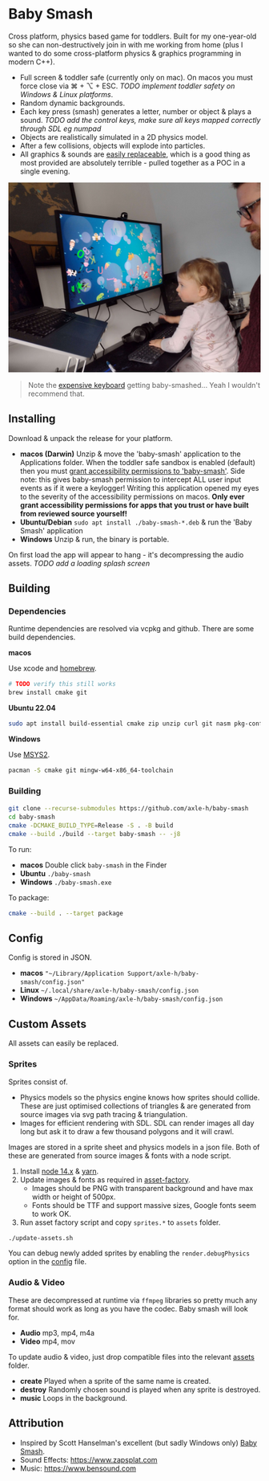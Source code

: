 # Baby Smash

Cross platform, physics based game for toddlers.
Built for my one-year-old so she can non-destructively join in with me working from home
(plus I wanted to do some cross-platform physics & graphics programming in modern C++).

* Full screen & toddler safe (currently only on mac). On macos you must force close via ⌘ + ⌥ + ESC. *TODO implement toddler safety on Windows & Linux platforms*.
* Random dynamic backgrounds.
* Each key press (smash) generates a letter, number or object & plays a sound. *TODO add the control keys, make sure all keys mapped correctly through SDL eg numpad*
* Objects are realistically simulated in a 2D physics model.
* After a few collisions, objects will explode into particles.
* All graphics & sounds are [easily replaceable](#custom-assets), which is a good thing as most provided are absolutely terrible - pulled together as a POC in a single evening.

![cover](cover.jpg)

> Note the [expensive keyboard](https://www.logitech.com/en-gb/products/keyboards/mx-keys-wireless-keyboard.html) getting baby-smashed... Yeah I wouldn't recommend that.

## Installing

Download & unpack the release for your platform.

* **macos (Darwin)** Unzip & move the 'baby-smash' application to the Applications folder.
  When the toddler safe sandbox is enabled (default) then you must [grant accessibility permissions to 'baby-smash'](https://support.apple.com/en-gb/guide/mac-help/mh43185/mac).
  Side note: this gives baby-smash permission to intercept ALL user input events as if it were a keylogger!
  Writing this application opened my eyes to the severity of the accessibility permissions on macos.
  **Only ever grant accessibility permissions for apps that you trust or have built from reviewed source yourself!**
* **Ubuntu/Debian** `sudo apt install ./baby-smash-*.deb` & run the 'Baby Smash' application
* **Windows** Unzip & run, the binary is portable.

On first load the app will appear to hang - it's decompressing the audio assets. *TODO add a loading splash screen*

## Building

### Dependencies

Runtime dependencies are resolved via vcpkg and github.
There are some build dependencies.

**macos**

Use xcode and [homebrew](https://brew.sh/).

```bash
# TODO verify this still works
brew install cmake git
```

**Ubuntu 22.04**

```bash
sudo apt install build-essential cmake zip unzip curl git nasm pkg-config
```

**Windows**

Use [MSYS2](https://www.msys2.org/#installation).

```bash
pacman -S cmake git mingw-w64-x86_64-toolchain
```

### Building

```bash
git clone --recurse-submodules https://github.com/axle-h/baby-smash
cd baby-smash
cmake -DCMAKE_BUILD_TYPE=Release -S . -B build
cmake --build ./build --target baby-smash -- -j8
```

To run:

* **macos** Double click `baby-smash` in the Finder
* **Ubuntu** `./baby-smash`
* **Windows** `./baby-smash.exe`

To package:

```bash
cmake --build . --target package
```

## Config

Config is stored in JSON.

* **macos** `"~/Library/Application Support/axle-h/baby-smash/config.json"`
* **Linux** `~/.local/share/axle-h/baby-smash/config.json`
* **Windows** `~/AppData/Roaming/axle-h/baby-smash/config.json`

## Custom Assets

All assets can easily be replaced.

### Sprites

Sprites consist of.

* Physics models so the physics engine knows how sprites should collide.
  These are just optimised collections of triangles & are generated from source images via svg path tracing & triangulation.
* Images for efficient rendering with SDL. SDL can render images all day long but ask it to draw a few thousand polygons and it will crawl.

Images are stored in a sprite sheet and physics models in a json file.
Both of these are generated from source images & fonts with a node script.

1. Install [node 14.x](https://nodejs.org/en/) & [yarn](https://yarnpkg.com/getting-started/install).
2. Update images & fonts as required in [asset-factory](./asset-factory).
    * Images should be PNG with transparent background and have max width or height of 500px.
    * Fonts should be TTF and support massive sizes, Google fonts seem to work OK.
3. Run asset factory script and copy `sprites.*` to `assets` folder.

```bash
./update-assets.sh
```

You can debug newly added sprites by enabling the `render.debugPhysics` option in the [config](#config) file.

### Audio & Video

These are decompressed at runtime via `ffmpeg` libraries so pretty much any format should work as long as you have the codec.
Baby smash will look for.

* **Audio** mp3, mp4, m4a
* **Video** mp4, mov

To update audio & video, just drop compatible files into the relevant [assets](./assets) folder.

* **create** Played when a sprite of the same name is created.
* **destroy** Randomly chosen sound is played when any sprite is destroyed.
* **music** Loops in the background.

## Attribution

* Inspired by Scott Hanselman's excellent (but sadly Windows only) [Baby Smash](https://www.hanselman.com/babysmash).
* Sound Effects: https://www.zapsplat.com
* Music: https://www.bensound.com